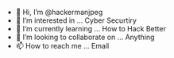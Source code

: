 - 👋 Hi, I’m @hackermanjpeg
- 👀 I’m interested in ... Cyber Securtiry 
- 🌱 I’m currently learning ... How to Hack Better
- 💞️ I’m looking to collaborate on ... Anything
- 📫 How to reach me ... Email

<!---
hackermanjpeg/hackermanjpeg is a ✨ special ✨ repository because its `README.md` (this file) appears on your GitHub profile.
You can click the Preview link to take a look at your changes.
--->
